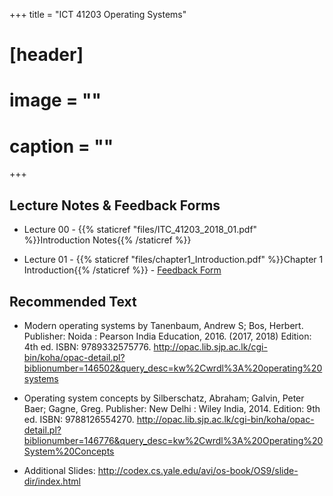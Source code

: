 +++
title = "ICT 41203 Operating Systems"

# [header]
# image = ""
# caption = ""
+++

## Lecture Notes & Feedback Forms

- Lecture 00 - {{% staticref "files/ITC_41203_2018_01.pdf" %}}Introduction Notes{{% /staticref %}}

- Lecture 01 - {{% staticref "files/chapter1_Introduction.pdf" %}}Chapter 1 Introduction{{% /staticref %}} - [Feedback Form](https://goo.gl/forms/QSDOHAaW6EHSk1bZ2)

## Recommended Text

 - Modern operating systems
by Tanenbaum, Andrew S; Bos, Herbert.
Publisher: Noida : Pearson India Education, 2016. (2017, 2018)
Edition: 4th ed.
ISBN: 9789332575776.
http://opac.lib.sjp.ac.lk/cgi-bin/koha/opac-detail.pl?biblionumber=146502&query_desc=kw%2Cwrdl%3A%20operating%20systems

- Operating system concepts
by Silberschatz, Abraham; Galvin, Peter Baer; Gagne, Greg.
Publisher: New Delhi : Wiley India, 2014. 
Edition: 9th ed.
ISBN: 9788126554270.
http://opac.lib.sjp.ac.lk/cgi-bin/koha/opac-detail.pl?biblionumber=146776&query_desc=kw%2Cwrdl%3A%20Operating%20System%20Concepts

- Additional Slides: http://codex.cs.yale.edu/avi/os-book/OS9/slide-dir/index.html
